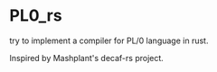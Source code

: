 # PL0_rs
try to implement a compiler for PL/0  language in rust. 

Inspired by Mashplant's decaf-rs project.



